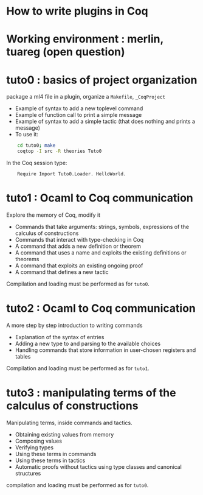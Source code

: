 How to write plugins in Coq
===========================
  # Working environment : merlin, tuareg (open question)
  # tuto0 : basics of project organization
  package a ml4 file in a plugin, organize a `Makefile`, `_CoqProject`
  - Example of syntax to add a new toplevel command
  - Example of function call to print a simple message
  - Example of syntax to add a simple tactic
      (that does nothing and prints a message)
  - To use it:

```bash
    cd tuto0; make
    coqtop -I src -R theories Tuto0
```

  In the Coq session type:
```coq
    Require Import Tuto0.Loader. HelloWorld.
```

  # tuto1 : Ocaml to Coq communication
  Explore the memory of Coq, modify it
  - Commands that take arguments: strings, symbols, expressions of the calculus of constructions
  - Commands that interact with type-checking in Coq
  - A command that adds a new definition or theorem
  - A command that uses a name and exploits the existing definitions
    or theorems
  - A command that exploits an existing ongoing proof
  - A command that defines a new tactic

  Compilation and loading must be performed as for `tuto0`.
  
  # tuto2 : Ocaml to Coq communication
  A more step by step introduction to writing commands
  - Explanation of the syntax of entries
  - Adding a new type to and parsing to the available choices
  - Handling commands that store information in user-chosen registers and tables

  Compilation and loading must be performed as for `tuto1`.

  # tuto3 : manipulating terms of the calculus of constructions
  Manipulating terms, inside commands and tactics.
  - Obtaining existing values from memory
  - Composing values
  - Verifying types
  - Using these terms in commands
  - Using these terms in tactics
  - Automatic proofs without tactics using type classes and canonical structures

  compilation and loading must be performed as for `tuto0`.
